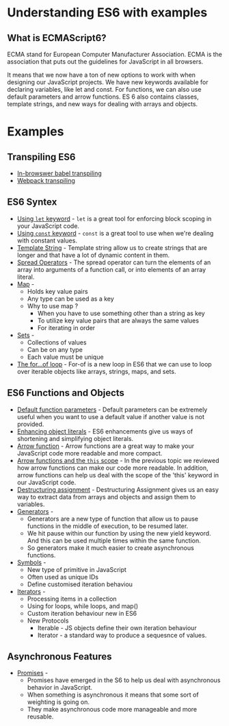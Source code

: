 # Understanding ES6 with examples

## What is ECMAScript6?

ECMA stand for European Computer Manufacturer Association. ECMA is the association that puts out the guidelines for JavaScript in all browsers.

It means that we now have a ton of new options to work with when designing our JavaScript projects. We have new keywords available for declaring variables, like let and const. For functions, we can also use default parameters and arrow functions. ES 6 also contains classes, template strings, and new ways for dealing with arrays and objects.

# Examples

## Transpiling ES6

- [In-browswer babel transpiling](./babel-transpiling/index.html)
- [Webpack transpiling](./webpack-transpiling)

## ES6 Syntex

- [Using `let` keyword](./using-let-keyword/index.html) - `let` is a great tool for enforcing block scoping in your JavaScript code.
- [Using `const` keyword](./using-const-keyword/index.html) - `const` is a great tool to use when we're dealing with constant values.
- [Template String](./template-string/index.html) - Template string allow us to create strings that are longer and that have a lot of dynamic content in them.
- [Spread Operators](./spread-operator/index.html) - The spread operator can turn the elements of an array into arguments of a function call, or into elements of an array literal.
- [Map](./map/index.html) -
  - Holds key value pairs
  - Any type can be used as a key
  - Why to use map ?
    - When you have to use something other than a string as key
    - To utilize key value pairs that are always the same values
    - For iterating in order
- [Sets](sets/index.html) -
  - Collections of values
  - Can be on any type
  - Each value must be unique
- [The for...of loop](for...of-loop/index.html) - For-of is a new loop in ES6 that we can use to loop over iterable objects like arrays, strings, maps, and sets.

## ES6 Functions and Objects

- [Default function parameters](deafult-function-parameters/index.html) - Default parameters can be extremely useful when you want to use a default value if another value is not provided.
- [Enhancing object literals](enhanced-object-iterals/index.html) - ES6 enhancements give us ways of shortening and simplifying object literals.
- [Arrow function](arrow-function/index.html) - Arrow functions are a great way to make your JavaScript code more readable and more compact.
- [Arrow functions and the `this` scope](arrow-functions-and-the-this-scope/index.html) - In the previous topic we reviewed how arrow functions can make our code more readable. In addition, arrow functions can help us deal with the scope of the 'this' keyword in our JavaScript code.
- [Destructuring assignment](destructuring-assignment/index.html) - Destructuring Assignment gives us an easy way to extract data from arrays and objects and assign them to variables.
- [Generators](generators/index.html) -
  - Generators are a new type of function that allow us to pause functions in the middle of execution, to be resumed later.
  - We hit pause within our function by using the new yield keyword. And this can be used multiple times within the same function.
  - So generators make it much easier to create asynchronous functions.
- [Symbols](symbols/index.html) -
  - New type of primitive in JavaScript
  - Often used as unique IDs
  - Define customised iteration behaviou
- [Iterators](iterators/index.html) -
  - Processing items in a collection
  - Using for loops, while loops, and map()
  - Custom iteration behaviour new in ES6
  - New Protocols
    - Iterable - JS objects define their own iteration behaviour
    - Iterator - a standard way to produce a sequesnce of values.

## Asynchronous Features

- [Promises](promises/index.html) -
  - Promises have emerged in the S6 to help us deal with asynchronous behavior in JavaScript.
  - When something is asynchronous it means that some sort of weighting is going on.
  - They make asynchronous code more manageable and more reusable.
